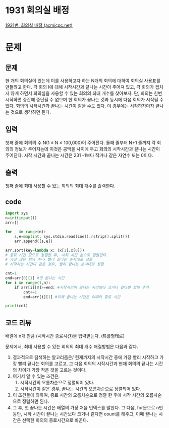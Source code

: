 # 1931 회의실 배정

[1931번: 회의실 배정 (acmicpc.net)](https://www.acmicpc.net/problem/1931)

# 문제

## 문제

한 개의 회의실이 있는데 이를 사용하고자 하는 N개의 회의에 대하여 회의실 사용표를 만들려고 한다. 각 회의 I에 대해 시작시간과 끝나는 시간이 주어져 있고, 각 회의가 겹치지 않게 하면서 회의실을 사용할 수 있는 회의의 최대 개수를 찾아보자. 단, 회의는 한번 시작하면 중간에 중단될 수 없으며 한 회의가 끝나는 것과 동시에 다음 회의가 시작될 수 있다. 회의의 시작시간과 끝나는 시간이 같을 수도 있다. 이 경우에는 시작하자마자 끝나는 것으로 생각하면 된다.

## 입력

첫째 줄에 회의의 수 N(1 ≤ N ≤ 100,000)이 주어진다. 둘째 줄부터 N+1 줄까지 각 회의의 정보가 주어지는데 이것은 공백을 사이에 두고 회의의 시작시간과 끝나는 시간이 주어진다. 시작 시간과 끝나는 시간은 231
-1보다 작거나 같은 자연수 또는 0이다.

## 출력

첫째 줄에 최대 사용할 수 있는 회의의 최대 개수를 출력한다.

## code

```python
import sys
n=int(input())
arr=[]

for _ in range(n):
    s,e=map(int, sys.stdin.readline().rstrip().split())
    arr.append([s,e])

arr.sort(key=lambda x: (x[1],x[0]))
# 종료 시간 값으로 정렬한 후, 시작 시간 값으로 정렬한다.
# 가장 많은 회의 수-> 빨리 끝나는 순서대로 정렬
# 시작하는 시간이 같은 경우, 빨리 끝나는 순서대로 정렬

cnt=1
end=arr[0][1] #첫 끝나는 시간
for i in range(1,n):
    if arr[i][0]>=end: #시작시간이 끝나는 시간보다 크거나 같다면 회의 추가
        cnt+=1
        end=arr[i][1] #이제 끝나는 시간은 이때의 종료 시간

print(cnt)
```

## 코드 리뷰

배열에 n개 만큼 (시작시간 종료시간)을 입력받는다. (튜플형태로)

문제에서, 최대 사용할 수 있는 회의의 최대 개수 해결방법은 다음과 같다.

1. 결과적으로 탐색하는 알고리즘은/ 현재까지의 시작시간 중에 가장 빨리 시작하고 가장 빨리 끝나는 회의를 고르고, 그 다음 회의의 시작시간과 현재 회의의 끝나는 시간의 차이가 가장 작은 것을 고르는 것이다.
2. 여기서 알 수 있는 조건은, 
    1. 시작시간의 오름차순으로 정렬되어 있다.
    2. 시작시간이 같은 경우, 끝나는 시간의 오름차순으로 정렬되어 있다.
3. 이 조건들에 의하여, 종료 시간의 오름차순으로 정렬 한 후에 시작 시간의 오름차순으로 정렬하면 된다.
4. 그 후, 첫 끝나는 시간은 배열의 가장 처음 인덱스를 말한다. 그 다음, for문으로 n번동안, 시작 시간이 끝나는 시간보다 크거나 같다면 count를 해주고, 이때 끝나는 시간은 선택한 회의의 종료시간으로 바꾼다.